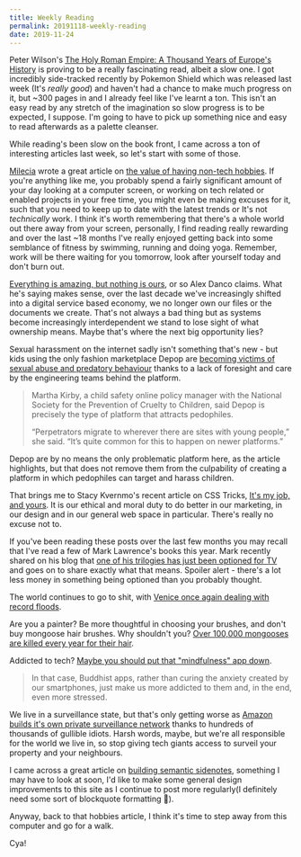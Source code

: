 ```yaml
---
title: Weekly Reading
permalink: 20191118-weekly-reading
date: 2019-11-24
---
```


Peter Wilson's [The Holy Roman Empire: A Thousand Years of Europe's History](https://www.goodreads.com/book/show/31456148-the-holy-roman-empire) is proving to be a really fascinating read, albeit a slow one. I got incredibly side-tracked recently by Pokemon Shield which was released last week (It's *really good*) and haven't had a chance to make much progress on it, but ~300 pages in and I already feel like I've learnt a ton. This isn't an easy read by any stretch of the imagination so slow progress is to be expected, I suppose. I'm going to have to pick up something nice and easy to read afterwards as a palette cleanser.

While reading's been slow on the book front, I came across a ton of interesting articles last week, so let's start with some of those.

[Milecia](https://twitter.com/FlippedCoding) wrote a great article on [the value of having non-tech hobbies](https://dev.to/flippedcoding/why-it-s-important-to-have-hobbies-outside-of-tech-2d1). If you're anything like me, you probably spend a fairly significant amount of your day looking at a computer screen, or working on tech related or enabled projects in your free time, you might even be making excuses for it, such that you need to keep up to date with the latest trends or It's not *technically* work. I think it's worth remembering that there's a whole world out there away from your screen, personally, I find reading really rewarding and over the last ~18 months I've really enjoyed getting back into some semblance of fitness by swimming, running and doing yoga. Remember, work will be there waiting for you tomorrow, look after yourself today and don't burn out.

[Everything is amazing, but nothing is ours](https://alexdanco.com/2019/10/26/everything-is-amazing-but-nothing-is-ours/), or so Alex Danco claims. What he's saying makes sense, over the last decade we've increasingly shifted into a digital service based economy, we no longer own our files or the documents we create. That's not always a bad thing but as systems become increasingly interdependent we stand to lose sight of what ownership means. Maybe that's where the next big opportunity lies?

Sexual harassment on the internet sadly isn't something that's new - but kids using the only fashion marketplace Depop are [becoming victims of sexual abuse and predatory behaviour](https://www.businessoffashion.com/articles/fashion-tech/depop-sexual-harassment-internet-safety) thanks to a lack of foresight and care by the engineering teams behind the platform.

> Martha Kirby, a child safety online policy manager with the National Society for the Prevention of Cruelty to Children, said Depop is precisely the type of platform that attracts pedophiles.
> 
> “Perpetrators migrate to wherever there are sites with young people,” she said. “It’s quite common for this to happen on newer platforms.” 

Depop are by no means the only problematic platform here, as the article highlights, but that does not remove them from the culpability of creating a platform in which pedophiles can target and harass children.

That brings me to Stacy Kvernmo's recent article on CSS Tricks, [It's my job, and yours](https://css-tricks.com/its-my-job-and-yours/). It is our ethical and moral duty to do better in our marketing, in our design and in our general web space in particular. There's really no excuse not to.

If you've been reading these posts over the last few months you may recall that I've read a few of Mark Lawrence's books this year. Mark recently shared on his blog that [one of his trilogies has just been optioned for TV](https://mark---lawrence.blogspot.com/2019/11/hollywood-and-hollywouldnts-your.html) and goes on to share exactly what that means. Spoiler alert - there's a lot less money in something being optioned than you probably thought.

The world continues to go to shit, with [Venice once again dealing with record floods](https://www.citylab.com/environment/2019/11/venice-flood-st-marks-acqua-alta-climate-change-pictures/601927/?).

Are you a painter? Be more thoughtful in choosing your brushes, and don't buy mongoose hair brushes. Why shouldn't you? [Over 100,000 mongooses are killed every year for their hair](https://qz.com/india/1750476/nearly-100000-indian-mongooses-die-every-year-for-paintbrushes/).

Addicted to tech? [Maybe you should put that "mindfulness" app down](https://www.fastcompany.com/90425323/buddhism-scholars-meditation-apps-are-fueling-tech-addition-not-easing-stress). 

> In that case, Buddhist apps, rather than curing the anxiety created by our smartphones, just make us more addicted to them and, in the end, even more stressed.

We live in a surveillance state, but that's only getting worse as [Amazon builds it's own private surveillance network](https://www.wired.co.uk/article/ring-camera-uk-amazon) thanks to hundreds of thousands of gullible idiots. Harsh words, maybe, but we're all responsible for the world we live in, so stop giving tech giants access to surveil your property and your neighbours.

I came across a great article on [building semantic sidenotes](https://www.kooslooijesteijn.net/blog/semantic-sidenotes), something I may have to look at soon, I'd like to make some general design improvements to this site as I continue to post more regularly(I definitely need some sort of blockquote formatting 😬).

Anyway, back to that hobbies article, I think it's time to step away from this computer and  go for a walk.

Cya!